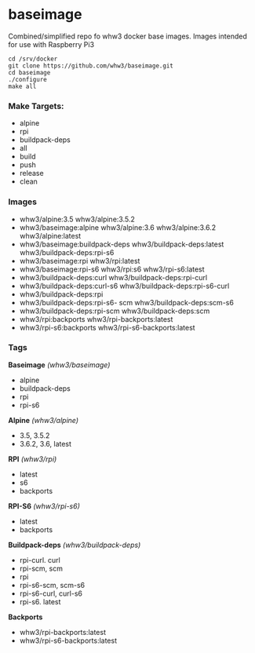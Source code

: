 # baseimage
Combined/simplified repo fo whw3 docker base images. Images intended for use with Raspberry Pi3
```
cd /srv/docker
git clone https://github.com/whw3/baseimage.git
cd baseimage
./configure
make all
```
### Make Targets:
* alpine 
* rpi
* buildpack-deps
* all
* build
* push
* release
* clean

### Images
* whw3/alpine:3.5               whw3/alpine:3.5.2
* whw3/baseimage:alpine         whw3/alpine:3.6             whw3/alpine:3.6.2 whw3/alpine:latest 
* whw3/baseimage:buildpack-deps whw3/buildpack-deps:latest  whw3/buildpack-deps:rpi-s6
* whw3/baseimage:rpi            whw3/rpi:latest
* whw3/baseimage:rpi-s6         whw3/rpi:s6                 whw3/rpi-s6:latest
* whw3/buildpack-deps:curl      whw3/buildpack-deps:rpi-curl
* whw3/buildpack-deps:curl-s6   whw3/buildpack-deps:rpi-s6-curl
* whw3/buildpack-deps:rpi
* whw3/buildpack-deps:rpi-s6-   scm whw3/buildpack-deps:scm-s6
* whw3/buildpack-deps:rpi-scm   whw3/buildpack-deps:scm
* whw3/rpi:backports            whw3/rpi-backports:latest
* whw3/rpi-s6:backports         whw3/rpi-s6-backports:latest

### Tags
**Baseimage** *(whw3/baseimage)*
  * alpine
  * buildpack-deps
  * rpi
  * rpi-s6

**Alpine** *(whw3/alpine)*
  * 3.5, 3.5.2
  * 3.6.2, 3.6, latest

**RPI** *(whw3/rpi)*
  * latest
  * s6
  * backports 

**RPI-S6** *(whw3/rpi-s6)*
  * latest
  * backports

**Buildpack-deps** *(whw3/buildpack-deps)*
  * rpi-curl. curl
  * rpi-scm, scm
  * rpi
  * rpi-s6-scm, scm-s6
  * rpi-s6-curl, curl-s6
  * rpi-s6. latest

**Backports**
* whw3/rpi-backports:latest
* whw3/rpi-s6-backports:latest
